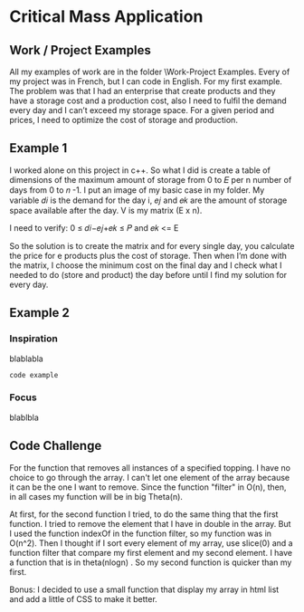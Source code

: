 # Critical Mass Application

## Work / Project Examples


All my examples of work are in the folder \Work-Project Examples. Every of my project was in French, but I can code in English.
For my first example. The problem was that I had an enterprise that create products and they have a storage cost and a production cost, also I need to fulfil the demand every day and I can’t exceed my storage space. For a given period and prices, I need to optimize the cost of storage and production.

## Example 1

I worked alone on this project in c++. So what I did is create a table of dimensions of the maximum amount of storage from 0 to 𝐸 per n number of days from 0 to 𝑛 -1.
I put an image of my basic case in my folder. My variable 𝑑𝑖 is the demand for the day i, 𝑒𝑗 and 𝑒𝑘  are the amount of storage space available after the day. V is my matrix (E x n).

I need to verify:
 0 ≤ 𝑑𝑖−𝑒𝑗+𝑒𝑘  ≤ 𝑃 and 𝑒𝑘  <= E

So the solution is to create the matrix and for every single day, you calculate the price for e products plus the cost of storage. Then when I’m done with the matrix, I choose the minimum cost on the final day and I check what I needed to do (store and product) the day before until I find my solution for every day.

## Example 2




### Inspiration

blablabla

```
code example
```

### Focus

blablbla

## Code Challenge

For the function that removes all instances of a specified topping. I have no choice to go through the array. I can't let one element of the array because it can be the one I want to remove. Since the function "filter" in O(n), then, in all cases my function will be in big Theta(n).

At first, for the second function I tried, to do the same thing that the first function. I tried to remove the element that I have in double in the array. But I used the function indexOf in the function filter, so my function was in O(n^2). Then I thought if I sort every element of my array, use slice(0) and a function filter that compare my first element and my second element. I have a function that is in theta(nlogn) . So my second function is quicker than my first.

Bonus: I decided to use a small function that display my array in html list and add a little of CSS to make it better.
